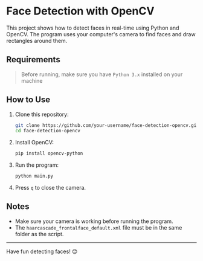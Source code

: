 # Face Detection with OpenCV

This project shows how to detect faces in real-time using Python and OpenCV. The program uses your computer's camera to find faces and draw rectangles around them.

## Requirements

>Before running, make sure you have `Python 3.x` installed on your machine

## How to Use

1. Clone this repository:
   ```bash
   git clone https://github.com/your-username/face-detection-opencv.git
   cd face-detection-opencv
   ```

2. Install OpenCV:
   ```bash
   pip install opencv-python
   ```

3. Run the program:
   ```bash
   python main.py
   ```

4. Press `q` to close the camera.

## Notes

- Make sure your camera is working before running the program.
- The `haarcascade_frontalface_default.xml` file must be in the same folder as the script.

---

Have fun detecting faces! 😊